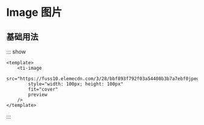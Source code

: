 
# Image 图片

## 基础用法
::: show
<ti-image
    src="https://fuss10.elemecdn.com/3/28/bbf893f792f03a54408b3b7a7ebf0jpeg.jpeg"
    style="width: 100px; height: 100px"
    fit="cover"
    preview
/>

``` vue
<template>
    <ti-image
        src="https://fuss10.elemecdn.com/3/28/bbf893f792f03a54408b3b7a7ebf0jpeg.jpeg"
        style="width: 100px; height: 100px"
        fit="cover"
        preview
    />
</template>
```
:::